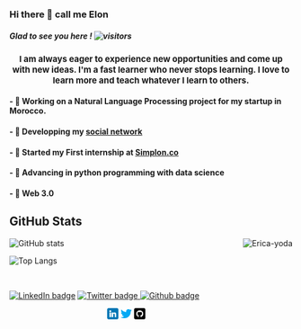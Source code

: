 ### Hi there 👋 call me Elon

##### Glad to see you here ! ![visitors](https://visitor-badge.glitch.me/badge?page_id=Elon-Fusk)

<h1 align="center" style="font-size:15px">
 I am always eager to experience new opportunities and come up with new ideas. I'm a fast learner who never stops learning. I love to learn more and teach whatever I learn to others.
</h1>

#### - 🤖 Working on a Natural Language Processing project for my startup in Morocco.
#### - 🔭 Developping my [social network](https://twitter.com/ABoulaajaili)
#### - 🚀 Started my First internship at [Simplon.co](https://simplon.co/) 
#### - 🌱 Advancing in python programming with data science
#### - 🤔 Web 3.0

## GitHub Stats


<!--[![Top Langs](https://github-readme-stats.vercel.app/api/top-langs/?username=Elon-Fask)](https://github.com/anuraghazra/github-readme-stats)
-->
<img align="right" height="180em" alt="Erica-yoda" src="https://media.giphy.com/media/l44Qqz6gO6JiVV3pu/giphy.gif">

![GitHub stats](https://github-readme-stats.vercel.app/api?username=Elon-Fask&theme=dark&show_icons=true&count_private=true " GutHub Stats")

![Top Langs](https://github-readme-stats.vercel.app/api/top-langs/?username=Elon-Fask&theme=dark "Top Languages Card")


<br/>

<a href="https://www.linkedin.com/in/atman-boulaajaili-58033722a/"> ![LinkedIn badge](https://img.shields.io/badge/-LinkedIn-0e76a8?style=plastic&logo=linkedIn)</a>
<a href="https://twitter.com/ABoulaajaili">![Twitter badge](https://img.shields.io/badge/-Twitter-1DA1F2?style=plastic&logo=Twitter) </a>
<a href="https://github.com/Elon-Fask">![Github badge](https://img.shields.io/badge/-Github-833AB4?style=plastic&logo=Github)</a>

<p align="center">
<a href="https://www.linkedin.com/in/atman-boulaajaili-58033722a/"><img src="img/linkedin.png" width=20 alt="LinkedIn"></a>
<a href="https://twitter.com/ABoulaajaili"><img src="img/twitter.png" width=20 alt="Twitter" ></a>
<a href="https://github.com/Elon-Fask"><img src="img/github.png" style="background-color:#ffffff" width=20 alt="GitHub"></a>
</p>

<!--
## Hi, I am Erica Grundy! 
</br>

 <div>
  <a href="https://github.com/eagrundy">
   <img align="center" height="170" src="https://github-readme-stats.vercel.app/api/top-langs/?username=eagrundy&layout=compact&langs_count=16&theme=dracula"/>
  <img align="center" src="https://github-readme-stats.vercel.app/api?username=eagrundy&show_icons=true&theme=dracula&include_all_commits=true&count_private=true&hide=issues"/>
</div>
 
 ## Skills
<div style="display: inline_block"><br>
  <img height="40" align="center" alt="Erica-Ruby" height="30" width="40" src="https://raw.githubusercontent.com/devicons/devicon/master/icons/ruby/ruby-plain.svg">
 &nbsp;&nbsp;&nbsp;&nbsp;&nbsp;&nbsp;&nbsp;&nbsp;&nbsp;&nbsp;&nbsp;&nbsp;&nbsp;
  <img height="40" align="center" alt="Erica-Js" height="30" width="40" src="https://raw.githubusercontent.com/devicons/devicon/master/icons/javascript/javascript-plain.svg">
 &nbsp;&nbsp;&nbsp;&nbsp;&nbsp;&nbsp;&nbsp;&nbsp;&nbsp;&nbsp;&nbsp;&nbsp;&nbsp;
  <img height="40" align="center" alt="Erica-React" height="30" width="40" src="https://raw.githubusercontent.com/devicons/devicon/master/icons/react/react-original.svg">
 &nbsp;&nbsp;&nbsp;&nbsp;&nbsp;&nbsp;&nbsp;&nbsp;&nbsp;&nbsp;&nbsp;&nbsp;&nbsp;
  <img height="40" align="center" alt="Erica-Redux" height="30" width="40" src="https://raw.githubusercontent.com/devicons/devicon/master/icons/redux/redux-original.svg">
 &nbsp;&nbsp;&nbsp;&nbsp;&nbsp;&nbsp;&nbsp;&nbsp;&nbsp;&nbsp;&nbsp;&nbsp;&nbsp;
  <img height="40" align="center" alt="Erica-HTML" height="30" width="40" src="https://raw.githubusercontent.com/devicons/devicon/master/icons/html5/html5-original.svg">
 &nbsp;&nbsp;&nbsp;&nbsp;&nbsp;&nbsp;&nbsp;&nbsp;&nbsp;&nbsp;&nbsp;&nbsp;&nbsp;
  <img height="40" align="center" alt="Erica-CSS" height="30" width="40" src="https://raw.githubusercontent.com/devicons/devicon/master/icons/css3/css3-original.svg">
  <img align="right" height="180em" alt="Erica-yoda" src="https://media.giphy.com/media/l44Qqz6gO6JiVV3pu/giphy.gif">
</div>
  
</br>

## Contact 
<div> 
  <a href="https://www.linkedin.com/in/ericagrundy" target="_blank"><img src="https://img.shields.io/badge/-LinkedIn-%230077B5?style=for-the-badge&logo=linkedin&logoColor=white" target="_blank"></a> 
  <a href="https://twitter.com/ericagrundy" target="_blank"><img src="https://img.shields.io/badge/-Twitter-%23EA4335?style=for-the-badge&logo=youtube&logoColor=white" target="_blank"></a>
  <a href="https://instagram.com/ericagrundy" target="_blank"><img src="https://img.shields.io/badge/-Instagram-%23E4405F?style=for-the-badge&logo=instagram&logoColor=white" target="_blank"></a>
  <a href = "mailto: ericamalakian@gmail.com"><img src="https://img.shields.io/badge/-Gmail-%23333?style=for-the-badge&logo=gmail&logoColor=white" target="_blank"></a>
 </br>
</br>

  ![Snake animation](https://github.com/Elon-Fask/Elon-Fask/blob/output/github-contribution-grid-snake.svg)
 
</div>

-->




<!--
**Elon-Fask/Elon-Fask** is a ✨ _special_ ✨ repository because its `README.md` (this file) appears on your GitHub profile.

Here are some ideas to get you started:

- 🔭 I’m currently working on ...
- 🌱 I’m currently learning ...
- 👯 I’m looking to collaborate on ...
- 🤔 I’m looking for help with ...
- 💬 Ask me about ...
- 📫 How to reach me: ...
- 😄 Pronouns: ...
- ⚡ Fun fact: ...
-->
